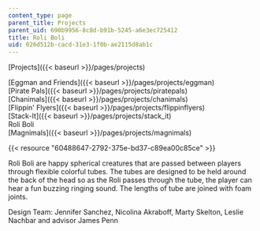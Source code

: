 ```yaml
---
content_type: page
parent_title: Projects
parent_uid: 690b9956-8c8d-b91b-5245-a6e3ec725412
title: Roli Boli
uid: 026d512b-cacd-31e3-1f0b-ae2115d8ab1c
---
```


[Projects]({{< baseurl >}}/pages/projects)

[Eggman and Friends]({{< baseurl >}}/pages/projects/eggman)  
[Pirate Pals]({{< baseurl >}}/pages/projects/piratepals)  
[Chanimals]({{< baseurl >}}/pages/projects/chanimals)  
[Flippin' Flyers]({{< baseurl >}}/pages/projects/flippinflyers)  
[Stack-It]({{< baseurl >}}/pages/projects/stack_it)  
Roli Boli  
[Magnimals]({{< baseurl >}}/pages/projects/magnimals)

{{< resource "60488647-2792-375e-bd37-c89ea00c85ce" >}}

Roli Boli are happy spherical creatures that are passed between players through flexible colorful tubes. The tubes are designed to be held around the back of the head so as the Roli passes through the tube, the player can hear a fun buzzing ringing sound. The lengths of tube are joined with foam joints.

Design Team: Jennifer Sanchez, Nicolina Akraboff, Marty Skelton, Leslie Nachbar and advisor James Penn
